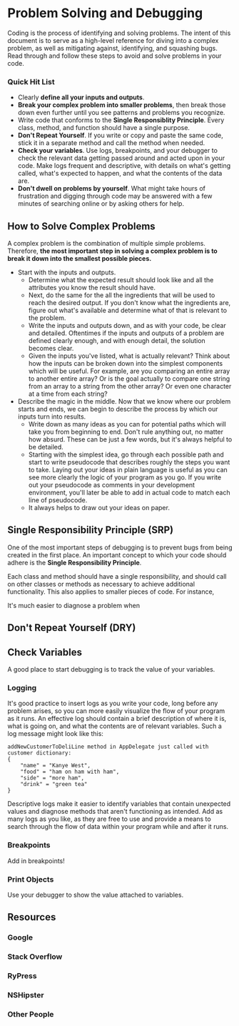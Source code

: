 # Problem Solving and Debugging
Coding is the process of identifying and solving problems. The intent of this document is to serve as a high-level reference for diving into a complex problem, as well as mitigating against, identifying, and squashing bugs. Read through and follow these steps to avoid and solve problems in your code.

### Quick Hit List

* Clearly **define all your inputs and outputs**.
* **Break your complex problem into smaller problems**, then break those down even further until you see patterns and problems you recognize.
* Write code that conforms to the **Single Responsiblity Principle**. Every class, method, and function should have a single purpose.
* **Don't Repeat Yourself**. If you write or copy and paste the same code, stick it in a separate method and call the method when needed.
* **Check your variables**. Use logs, breakpoints, and your debugger to check the relevant data getting passed around and acted upon in your code. Make logs frequent and descriptive, with details on what's getting called, what's expected to happen, and what the contents of the data are.
* **Don't dwell on problems by yourself**. What might take hours of frustration and digging through code may be answered with a few minutes of searching online or by asking others for help.

## How to Solve Complex Problems
A complex problem is the combination of multiple simple problems. Therefore, **the most important step in solving a complex problem is to break it down into the smallest possible pieces.**

* Start with the inputs and outputs.
  * Determine what the expected result should look like and all the attributes you know the result should have.
  * Next, do the same for the all the ingredients that will be used to reach the desired output. If you don't know what the ingredients are, figure out what's available and determine what of that is relevant to the problem.
  * Write the inputs and outputs down, and as with your code, be clear and detailed. Oftentimes if the inputs and outputs of a problem are defined clearly enough, and with enough detail, the solution becomes clear.
  * Given the inputs you've listed, what is actually relevant? Think about how the inputs can be broken down into the simplest components which will be useful. For example, are you comparing an entire array to another entire array? Or is the goal actually to compare one string from an array to a string from the other array? Or even one character at a time from each string?
* Describe the magic in the middle. Now that we know where our problem starts and ends, we can begin to describe the process by which our inputs turn into results.
  * Write down as many ideas as you can for potential paths which will take you from beginning to end. Don't rule anything out, no matter how absurd. These can be just a few words, but it's always helpful to be detailed.
  * Starting with the simplest idea, go through each possible path and start to write pseudocode that describes roughly the steps you want to take. Laying out your ideas in plain language is useful as you can see more clearly the logic of your program as you go. If you write out your pseudocode as comments in your development environment, you'll later be able to add in actual code to match each line of pseudocode.
  * It always helps to draw out your ideas on paper.

## Single Responsibility Principle (SRP)
One of the most important steps of debugging is to prevent bugs from being created in the first place. An important concept to which your code should adhere is the **Single Responsibility Principle**.


Each class and method should have a single responsibility, and should call on other classes or methods as necessary to achieve additional functionality. This also applies to smaller pieces of code. For instance,

It's much easier to diagnose a problem when

## Don't Repeat Yourself (DRY)


## Check Variables
A good place to start debugging is to track the value of your variables.

### Logging
It's good practice to insert logs as you write your code, long before any problem arises, so you can more easily visualize the flow of your program as it runs. An effective log should contain a brief description of where it is, what is going on, and what the contents are of relevant variables. Such a log message might look like this:

```
addNewCustomerToDeliLine method in AppDelegate just called with customer dictionary:
{
	"name" = "Kanye West",
	"food" = "ham on ham with ham",
	"side" = "more ham",
	"drink" = "green tea"
}
```

Descriptive logs make it easier to identify variables that contain unexpected values and diagnose methods that aren't functioning as intended. Add as many logs as you like, as they are free to use and provide a means to search through the flow of data within your program while and after it runs.

### Breakpoints
Add in breakpoints!

### Print Objects
Use your debugger to show the value attached to variables.

## Resources
### Google
### Stack Overflow
### RyPress
### NSHipster
### Other People
